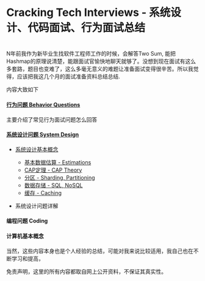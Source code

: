 # Cracking Tech Interviews - 系统设计、代码面试、行为面试总结

# 

N年前我作为新毕业生找软件工程师工作的时候，会解答Two Sum, 能把Hashmap的原理说清楚，能跟面试官愉快地聊天就够了。没想到现在面试有这么多套路，题目也变难了，这么多毫无意义的难题让准备面试变得很辛苦。所以我觉得，应该把我这几个月的面试准备资料总结总结.

内容大致如下

#### [**行为问题 Behavior Questions**](https://tzheng.gitbooks.io/cracking-technical-interviews/content/behavior-interview.html)

主要介绍了常见行为面试问题怎么回答

#### [系统设计问题 System Design](/SystemDesign/TinyURL.md)

* [系统设计基本概念](/SystemDesign/Basics/README.md)

  * [基本数据估算 - Estimations](/SystemDesign/Basics/Estimations.md)
  * [CAP定理 - CAP Theory](/SystemDesign/Basics/CAP.md)
  * [分区 - Sharding, Partitioning](/SystemDesign/Basics/Sharding.md)
  * [数据存储 - SQL, NoSQL](/SystemDesign/Basics/SQLvsNoSQL.md)
  * [缓存 - Caching](/SystemDesign/Basics/huan-cun-caching.md)

* 系统设计问题详解

#### 编程问题 Coding

#### 计算机基本概念

当然，这些内容本身也是个人经验的总结，可能对我来说比较适用，我自己也在不断学习和提高，

免责声明，这里的所有内容都取自网上公开资料，不保证其真实性。

